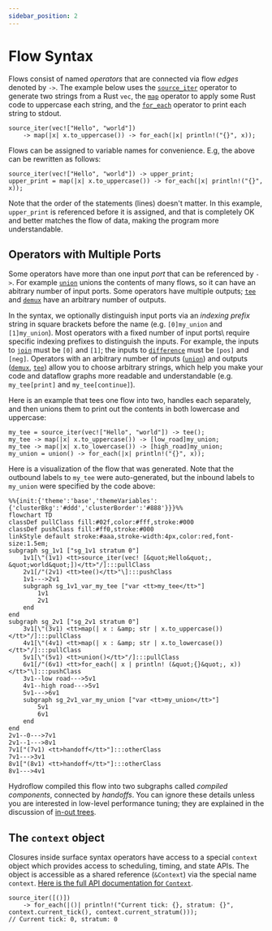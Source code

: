 ```yaml
---
sidebar_position: 2
---
```


# Flow Syntax
Flows consist of named _operators_ that are connected via flow _edges_ denoted by `->`. The example below
uses the [`source_iter`](./surface_ops_gen.md#source_iter) operator to generate two strings from a Rust `vec`, the
[`map`](./surface_ops_gen.md#map) operator to apply some Rust code to uppercase each string, and the [`for_each`](./surface_ops_gen.md#for_each)
operator to print each string to stdout.
```rust,ignore
source_iter(vec!["Hello", "world"])
    -> map(|x| x.to_uppercase()) -> for_each(|x| println!("{}", x));
```

Flows can be assigned to variable names for convenience. E.g, the above can be rewritten as follows:
```rust,ignore
source_iter(vec!["Hello", "world"]) -> upper_print;
upper_print = map(|x| x.to_uppercase()) -> for_each(|x| println!("{}", x));
```
Note that the order of the statements (lines) doesn't matter. In this example, `upper_print` is
referenced before it is assigned, and that is completely OK and better matches the flow of
data, making the program more understandable.

## Operators with Multiple Ports
Some operators have more than one input _port_ that can be referenced by `->`. For example [`union`](./surface_ops_gen.md#union)
unions the contents of many flows, so it can have an abitrary number of input ports. Some operators have multiple outputs; [`tee`](./surface_ops_gen.md#tee) and [`demux`](./surface_ops_gen.md#demux)
have an arbitrary number of outputs.

In the syntax, we optionally distinguish input ports via an _indexing prefix_ string
in square brackets before the name (e.g. `[0]my_union` and `[1]my_union`). Most operators with a fixed number of input ports\ require specific indexing prefixes to 
distinguish the inputs. For example, the inputs to [`join`](./surface_ops_gen.md#join) must be `[0]` and `[1]`; the inputs to [`difference`](./surface_ops_gen.md#difference) must be `[pos]` and `[neg]`.
Operators with an arbitrary number of inputs ([`union`](./surface_ops_gen.md#union)) and outputs 
([`demux`](./surface_ops_gen.md#demux), [`tee`](./surface_ops_gen.md#tee)) 
allow you to choose arbitrary strings, which help you make your code and dataflow graphs more readable and understandable
(e.g. `my_tee[print]` and `my_tee[continue]`).

Here is an example that tees one flow into two, handles each separately, and then unions them to print out the contents in both lowercase and uppercase:
```rust,ignore
my_tee = source_iter(vec!["Hello", "world"]) -> tee();
my_tee -> map(|x| x.to_uppercase()) -> [low_road]my_union;
my_tee -> map(|x| x.to_lowercase()) -> [high_road]my_union;
my_union = union() -> for_each(|x| println!("{}", x));
```
Here is a visualization of the flow that was generated. Note that the outbound labels to `my_tee` 
were auto-generated, but the inbound labels to `my_union` were specified by the code above:
```mermaid
%%{init:{'theme':'base','themeVariables':{'clusterBkg':'#ddd','clusterBorder':'#888'}}}%%
flowchart TD
classDef pullClass fill:#02f,color:#fff,stroke:#000
classDef pushClass fill:#ff0,stroke:#000
linkStyle default stroke:#aaa,stroke-width:4px,color:red,font-size:1.5em;
subgraph sg_1v1 ["sg_1v1 stratum 0"]
    1v1[\"(1v1) <tt>source_iter(vec! [&quot;Hello&quot;, &quot;world&quot;])</tt>"/]:::pullClass
    2v1[/"(2v1) <tt>tee()</tt>"\]:::pushClass
    1v1--->2v1
    subgraph sg_1v1_var_my_tee ["var <tt>my_tee</tt>"]
        1v1
        2v1
    end
end
subgraph sg_2v1 ["sg_2v1 stratum 0"]
    3v1[\"(3v1) <tt>map(| x : &amp; str | x.to_uppercase())</tt>"/]:::pullClass
    4v1[\"(4v1) <tt>map(| x : &amp; str | x.to_lowercase())</tt>"/]:::pullClass
    5v1[\"(5v1) <tt>union()</tt>"/]:::pullClass
    6v1[/"(6v1) <tt>for_each(| x | println! (&quot;{}&quot;, x))</tt>"\]:::pushClass
    3v1--low road--->5v1
    4v1--high road--->5v1
    5v1--->6v1
    subgraph sg_2v1_var_my_union ["var <tt>my_union</tt>"]
        5v1
        6v1
    end
end
2v1--0--->7v1
2v1--1--->8v1
7v1["(7v1) <tt>handoff</tt>"]:::otherClass
7v1--->3v1
8v1["(8v1) <tt>handoff</tt>"]:::otherClass
8v1--->4v1
```
Hydroflow compiled this flow into two subgraphs called _compiled components_, connected by _handoffs_. You can ignore
these details unless you are interested in low-level performance tuning; they are explained in the discussion
of [in-out trees](../architecture/in-out_trees.md).
## The `context` object

Closures inside surface syntax operators have access to a special `context` object which provides
access to scheduling, timing, and state APIs. The object is accessible as a shared reference
(`&Context`) via the special name `context`.
[Here is the full API documentation for `Context`](https://hydro-project.github.io/hydroflow/doc/hydroflow/scheduled/context/struct.Context.html).

```rust,ignore
source_iter([()])
    -> for_each(|()| println!("Current tick: {}, stratum: {}", context.current_tick(), context.current_stratum()));
// Current tick: 0, stratum: 0
```
